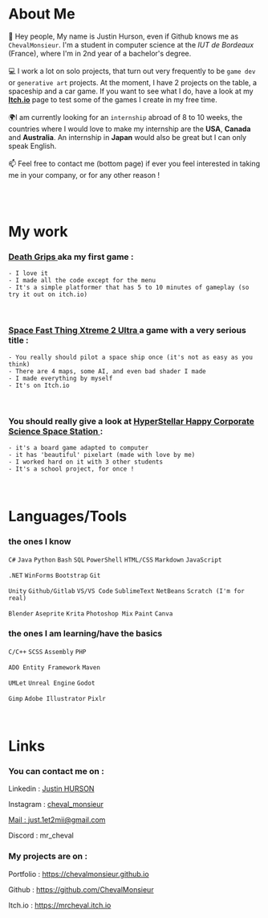 # About Me
<!-- ![visitors](https://vbr.wocr.tk/badge?page_id=ChevalMonsieur.ChevalMonsieur&color=00cf00) <br> <br> -->
👋 Hey people, My name is Justin Hurson, even if Github knows me as ``ChevalMonsieur``. I'm a student in computer science at the <i>IUT de Bordeaux</i> (France),
where I'm in 2nd year of a bachelor's degree. 
<br><br>💻 I work a lot on solo projects, that turn out very frequently to be ``game dev`` or ``generative art`` projects. At the moment, I have 2 projects on the table, a spaceship and a car game.
If you want to see what I do, have a look at my <a href="https://mrcheval.itch.io" target="_blank"> <b>Itch.io</b></a> page to test some of the games I create in my free time.
<br><br>🌍I am currently looking for an ``internship`` abroad of 8 to 10 weeks, the countries where I would love to make my internship are the <b>USA</b>, <b>Canada</b> and <b>Australia</b>.
An internship in <b>Japan</b> would also be great but I can only speak English.
<br><br> 📫 Feel free to contact me (bottom page) if ever you feel interested in taking me in your company, or for any other reason !

<br><br>

# My work 

### <a href="https://github.com/Kamizzs/JeuJK" target=”_blank”> Death Grips </a> aka my first game :
````
- I love it
- I made all the code except for the menu
- It's a simple platformer that has 5 to 10 minutes of gameplay (so try it out on itch.io)
````

<br>

### <a href="https://mrcheval.itch.io/spacefastthingxtreme2ultra" target=”_blank”> Space Fast Thing Xtreme 2 Ultra </a> a game with a very serious title :
````
- You really should pilot a space ship once (it's not as easy as you think)
- There are 4 maps, some AI, and even bad shader I made
- I made everything by myself
- It's on Itch.io
````

<br>

### You should really give a look at <a href="https://github.com/ChevalMonsieur/HyperstellarHappyCorporateScienceSpaceStation" target=”_blank”> HyperStellar Happy Corporate Science Space Station </a> :
````
- it's a board game adapted to computer
- it has 'beautiful' pixelart (made with love by me)
- I worked hard on it with 3 other students
- It's a school project, for once !
````

<br>

# Languages/Tools

### the ones I know
``C#`` ``Java`` ``Python`` ``Bash`` ``SQL`` ``PowerShell`` ``HTML/CSS`` ``Markdown`` ``JavaScript``

``.NET`` ``WinForms`` ``Bootstrap`` ``Git``

``Unity`` ``Github/Gitlab`` ``VS/VS Code`` ``SublimeText`` ``NetBeans`` ``Scratch (I'm for real)``

``Blender`` ``Aseprite`` ``Krita`` ``Photoshop Mix`` ``Paint`` ``Canva``

### the ones I am learning/have the basics
``C/C++`` ``SCSS`` ``Assembly`` ``PHP``
 
``ADO Entity Framework`` ``Maven`` 

``UMLet`` ``Unreal Engine`` ``Godot`` 

``Gimp`` ``Adobe Illustrator`` ``Pixlr``

<br>

<!--# Stats  

<img height="200px" src="https://github-readme-streak-stats.herokuapp.com/?user=ChevalMonsieur"/>-->


# Links

### You can contact me on :
Linkedin : <a href="https://www.linkedin.com/in/justin-hurson-0794b1253/"> Justin HURSON </a>

Instagram : <a href="https://www.instagram.com/cheval_monsieur/"> cheval_monsieur

Mail : <a href="mailto:just.1et2mii@gmail.com"> just.1et2mii@gmail.com </a>

Discord : mr_cheval


### My projects are on :
Portfolio : https://chevalmonsieur.github.io

Github : https://github.com/ChevalMonsieur

Itch.io : https://mrcheval.itch.io
